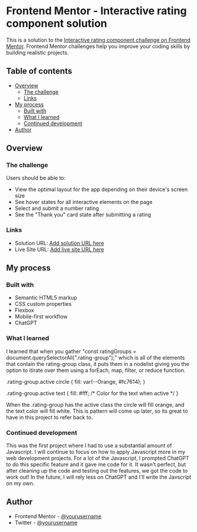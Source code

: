 # Frontend Mentor - Interactive rating component solution

This is a solution to the [Interactive rating component challenge on Frontend Mentor](https://www.frontendmentor.io/challenges/interactive-rating-component-koxpeBUmI). Frontend Mentor challenges help you improve your coding skills by building realistic projects. 

## Table of contents

- [Overview](#overview)
  - [The challenge](#the-challenge)
  - [Links](#links)
- [My process](#my-process)
  - [Built with](#built-with)
  - [What I learned](#what-i-learned)
  - [Continued development](#continued-development)
- [Author](#author)


## Overview

### The challenge

Users should be able to:

- View the optimal layout for the app depending on their device's screen size
- See hover states for all interactive elements on the page
- Select and submit a number rating
- See the "Thank you" card state after submitting a rating


### Links

- Solution URL: [Add solution URL here](https://your-solution-url.com)
- Live Site URL: [Add live site URL here](https://your-live-site-url.com)

## My process

### Built with

- Semantic HTML5 markup
- CSS custom properties
- Flexbox
- Mobile-first workflow
- ChatGPT

### What I learned

I learned that when you gather "const ratingGroups = document.querySelectorAll(".rating-group");" which is all of the elements that contain the rating-group class, it puts them in a nodelist giving you the option to itirate over them using a forEach, map, filter, or reduce function. 

.rating-group.active circle {
  fill: var(--Orange, #fc7614);
}

.rating-group.active text {
    fill: #fff; /* Color for the text when active */
  }

When the .rating-group has the active class the circle will fill orange, and the text color will fill white. This is pattern will come up later, so its great to have in this project to refer back to.  


### Continued development

This was the first project where I had to use a substantial amount of Javascript. I will continue to focus on how to apply Javascript more in my web development projects. For a lot of the Javascript, I prompted ChatGPT to do this specific feature and it gave me code for it. It wasn't perfect, but after cleaning up the code and testing out the features, we got the code to work out! In the future, I will rely less on ChatGPT and I'll write the Javscript on my own.


## Author
- Frontend Mentor - [@yourusername](https://www.frontendmentor.io/profile/yourusername)
- Twitter - [@yourusername](https://www.twitter.com/yourusername)
